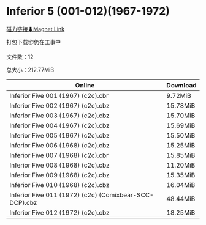 # Inferior 5 (001-012)(1967-1972)

[磁力链接⬇Magnet Link](magnet:?xt=urn:btih:abd709c2483a3ad79abe8240e7e841762290cdab&dn=Inferior%205%20%28001-012%29%281967-1972%29)

打包下载📦仍在工事中

文件数：12

总大小：212.77MiB

Online | Download
--- | ---
Inferior Five 001 (1967) (c2c).cbr | 9.72MiB
Inferior Five 002 (1967) (c2c).cbz | 15.78MiB
Inferior Five 003 (1967) (c2c).cbz | 15.70MiB
Inferior Five 004 (1967) (c2c).cbz | 15.69MiB
Inferior Five 005 (1967) (c2c).cbz | 15.50MiB
Inferior Five 006 (1968) (c2c).cbz | 15.25MiB
Inferior Five 007 (1968) (c2c).cbr | 15.85MiB
Inferior Five 008 (1968) (c2c).cbz | 11.20MiB
Inferior Five 009 (1968) (c2c).cbz | 15.35MiB
Inferior Five 010 (1968) (c2c).cbz | 16.04MiB
Inferior Five 011 (1972) (c2c) (Comixbear-SCC-DCP).cbz | 48.44MiB
Inferior Five 012 (1972) (c2c).cbz | 18.25MiB